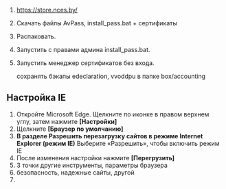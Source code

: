 
1.  https://store.nces.by/

2. Скачать файлы AvPass, install_pass.bat + сертификаты

3. Распаковать. 

4. Запустить с правами админа install_pass.bat.

5. Запустить менеджер сертификатов без входа.


	сохранять бэкапы edeclaration, vvoddpu в папке box/accounting

## Настройка IE


1. Откройте Microsoft Edge. Щелкните по иконке в правом верхнем углу, затем нажмите **[Настройки]**
2. Щелкните **[Браузер по умолчанию]**
3. **В разделе Разрешить перезагрузку сайтов в режиме Internet Explorer (режим IE)** Выберите «Разрешить», чтобы включить режим IE
4. После изменения настройки нажмите **[Перегрузить]**
5. 3 точки другие инструменты, параметры браузера
6. безопасность, надежные сайты, другой
7. 








